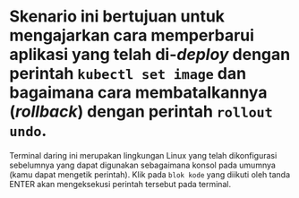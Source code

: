 # Skenario ini bertujuan untuk mengajarkan cara memperbarui aplikasi yang telah di-_deploy_ dengan perintah `kubectl set image` dan bagaimana cara membatalkannya (_rollback_) dengan perintah `rollout undo`. #

Terminal daring ini merupakan lingkungan Linux yang telah dikonfigurasi sebelumnya yang dapat digunakan sebagaimana konsol pada umumnya (kamu dapat mengetik perintah).
Klik pada `blok kode` yang diikuti oleh tanda ENTER akan mengeksekusi perintah tersebut pada terminal.
